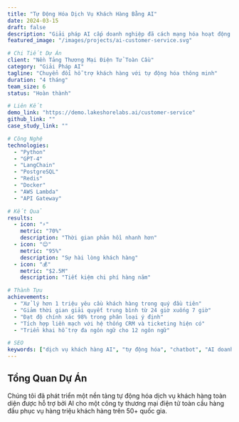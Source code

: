 ```yaml
---
title: "Tự Động Hóa Dịch Vụ Khách Hàng Bằng AI"
date: 2024-03-15
draft: false
description: "Giải pháp AI cấp doanh nghiệp đã cách mạng hóa hoạt động hỗ trợ khách hàng, giảm 70% thời gian phản hồi trong khi duy trì 95% sự hài lòng của khách hàng."
featured_image: "/images/projects/ai-customer-service.svg"

# Chi Tiết Dự Án
client: "Nền Tảng Thương Mại Điện Tử Toàn Cầu"
category: "Giải Pháp AI"
tagline: "Chuyển đổi hỗ trợ khách hàng với tự động hóa thông minh"
duration: "4 tháng"
team_size: 6
status: "Hoàn thành"

# Liên Kết
demo_link: "https://demo.lakeshorelabs.ai/customer-service"
github_link: ""
case_study_link: ""

# Công Nghệ
technologies:
  - "Python"
  - "GPT-4"
  - "LangChain"
  - "PostgreSQL"
  - "Redis"
  - "Docker"
  - "AWS Lambda"
  - "API Gateway"

# Kết Quả
results:
  - icon: "⚡"
    metric: "70%"
    description: "Thời gian phản hồi nhanh hơn"
  - icon: "😊"
    metric: "95%"
    description: "Sự hài lòng khách hàng"
  - icon: "💰"
    metric: "$2.5M"
    description: "Tiết kiệm chi phí hàng năm"

# Thành Tựu
achievements:
  - "Xử lý hơn 1 triệu yêu cầu khách hàng trong quý đầu tiên"
  - "Giảm thời gian giải quyết trung bình từ 24 giờ xuống 7 giờ"
  - "Đạt độ chính xác 98% trong phân loại ý định"
  - "Tích hợp liền mạch với hệ thống CRM và ticketing hiện có"
  - "Triển khai hỗ trợ đa ngôn ngữ cho 12 ngôn ngữ"

# SEO
keywords: ["dịch vụ khách hàng AI", "tự động hóa", "chatbot", "AI doanh nghiệp", "hỗ trợ khách hàng"]
---
```


## Tổng Quan Dự Án

Chúng tôi đã phát triển một nền tảng tự động hóa dịch vụ khách hàng toàn diện được hỗ trợ bởi AI cho một công ty thương mại điện tử toàn cầu hàng đầu phục vụ hàng triệu khách hàng trên 50+ quốc gia.